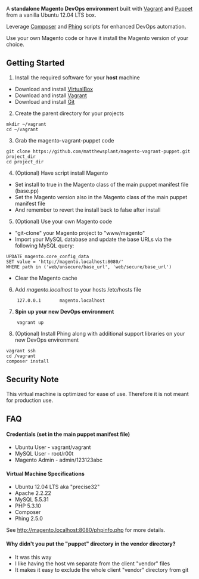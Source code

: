 A **standalone Magento DevOps environment** built with [Vagrant](http://www.vagrantup.com/) and [Puppet](http://puppetlabs.com/) from a vanilla Ubuntu 12.04 LTS box.

Leverage [Composer](http://getcomposer.org/) and [Phing](http://www.phing.info/) scripts for enhanced DevOps automation.

Use your own Magento code or have it install the Magento version of your choice.

## Getting Started

1. Install the required software for your **host** machine
 * Download and install [VirtualBox](https://www.virtualbox.org/wiki/Downloads)
 * Download and install [Vagrant](http://downloads.vagrantup.com/)
 * Download and install [Git](http://git-scm.com/downloads)

2. Create the parent directory for your projects
```
mkdir ~/vagrant
cd ~/vagrant
```

3. Grab the magento-vagrant-puppet code
```
git clone https://github.com/matthewsplant/magento-vagrant-puppet.git project_dir
cd project_dir
```

4. (Optional) Have script install Magento
 * Set install to true in the Magento class of the main puppet manifest file (base.pp)
 * Set the Magento version also in the Magento class of the main puppet manifest file
 * And remember to revert the install back to false after install

5. (Optional) Use your own Magento code
 * "git-clone" your Magento project to "www/magento"
 * Import your MySQL database and update the base URLs via the following MySQL query:
```
UPDATE magento.core_config_data
SET value = 'http://magento.localhost:8080/'
WHERE path in ('web/unsecure/base_url', 'web/secure/base_url')
```
 * Clear the Magento cache

6. Add *magento.localhost* to your hosts /etc/hosts file
```
    127.0.0.1       magento.localhost
```

7. **Spin up your new DevOps environment**
```
    vagrant up
```
8. (Optional) Install Phing along with additional support libraries on your new DevOps environment
```
vagrant ssh
cd /vagrant
composer install
```

## Security Note

This virtual machine is optimized for ease of use.  Therefore it is not meant for production use.

## FAQ

#### Credentials (set in the main puppet manifest file)
 * Ubuntu User - vagrant/vagrant
 * MySQL User - root/r00t
 * Magento Admin - admin/123123abc

#### Virtual Machine Specifications
 * Ubuntu 12.04 LTS aka "precise32"
 * Apache 2.2.22
 * MySQL 5.5.31
 * PHP 5.3.10
 * Composer
 * Phing 2.5.0 

See http://magento.localhost:8080/phpinfo.php for more details.

#### Why didn't you put the "puppet" directory in the vendor directory?
 * It was this way
 * I like having the host vm separate from the client "vendor" files
 * It makes it easy to exclude the whole client "vendor" directory from git
